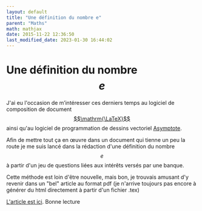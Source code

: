 ```yaml
---
layout: default
title: "Une définition du nombre e"
parent: "Maths"
math: mathjax
date: 2015-11-22 12:36:50
last_modified_date: 2023-01-30 16:44:02
---
```


# Une définition du nombre $$e$$

J'ai eu l'occasion de m’intéresser ces derniers temps au logiciel de composition de document [$$\mathrm{\LaTeX}$$](http://www.xm1math.net/doculatex/index.html) ainsi qu'au logiciel de programmation de dessins vectoriel [Asymptote](http://asymptote.sourceforge.net/). 

Afin de mettre tout ça en œuvre dans un document qui tienne un peu la route je me suis lancé dans la rédaction d'une définition du nombre $$e$$ à partir d'un jeu de questions liées aux intérêts versés par une banque.

Cette méthode est loin d'être nouvelle, mais bon, je trouvais amusant d'y revenir dans un "bel" article au format pdf (je n'arrive toujours pas encore à générer du html directement à partir d'un fichier .tex)

[L'article est ici](assets/e.pdf). Bonne lecture


